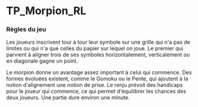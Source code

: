 # TP_Morpion_RL

### Règles du jeu
Les joueurs inscrivent tour à tour leur symbole sur une grille qui n'a pas de limites ou qui n'a que celles du papier sur lequel on joue. Le premier qui parvient à aligner trois de ses symboles horizontalement, verticalement ou en diagonale gagne un point.

Le morpion donne un avantage assez important à celui qui commence. Des formes évoluées existent, comme le Gomoku ou le Pente, qui ajoutent à la notion d'alignement une notion de prise. Le renju prévoit des handicaps pour le joueur qui commence, ce qui permet d'équilibrer les chances des deux joueurs. Une partie dure environ une minute.